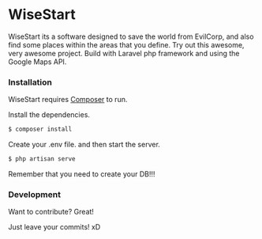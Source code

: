 # WiseStart



WiseStart its a software designed to save the world from EvilCorp, and also find some places within the areas that you define. Try out this awesome, very awesome project. Build with Laravel php framework and using the Google Maps API.

### Installation

WiseStart requires [Composer](https://getcomposer.org/) to run.

Install the dependencies.

```sh
$ composer install
```

Create your .env file. and then start the server.

```sh
$ php artisan serve
```

Remember that you need to create your DB!!!

### Development

Want to contribute? Great!

Just leave your commits! xD
